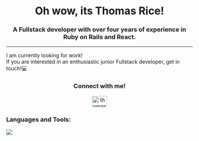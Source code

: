 <h1 align="center">Oh wow, its Thomas Rice!</h1>
<h3 align="center">A Fullstack developer with over four years of experience in Ruby on Rails and React.</h3>

<hr/>

<div align="start">
  <p>
    I am currently looking for work!<br/>
    If you are interested in an enthusiastic junior Fullstack developer, get in touch!💻
  </p>

<h3 align="center">Connect with me!</h3>
<div align="center">
  <a href="https://linkedin.com/in/thomas-rice-webdev" target="blank"><img align="center" src="https://raw.githubusercontent.com/rahuldkjain/github-profile-readme-generator/master/src/images/icons/Social/linked-in-alt.svg" alt="thomas-rice-webdev" height="30" width="40" /></a>
</div>

<h3 align="left">Languages and Tools:</h3>
<img src="https://skillicons.dev/icons?i=react,remix,ts,ruby,rails,html,scss,vite,vitest,figma,netlify,heroku,postman,postgres" />

